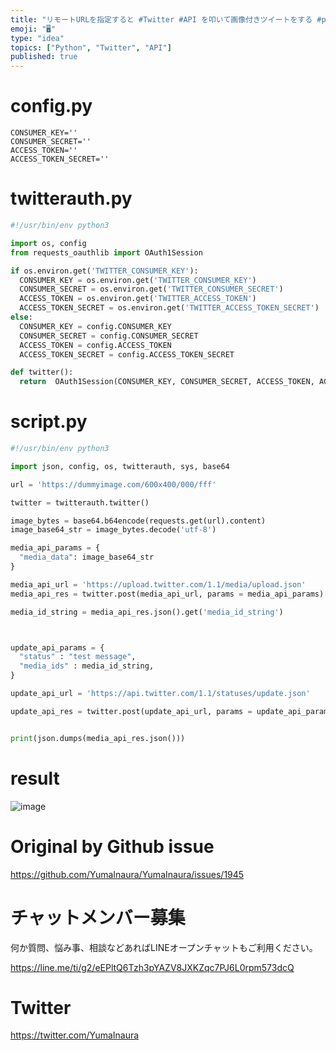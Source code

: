```yaml
---
title: "リモートURLを指定すると #Twitter #API を叩いて画像付きツイートをする #python スクリプトの例"
emoji: "🖥"
type: "idea"
topics: ["Python", "Twitter", "API"]
published: true
---
```


# config.py

```
CONSUMER_KEY=''
CONSUMER_SECRET=''
ACCESS_TOKEN=''
ACCESS_TOKEN_SECRET=''

```

# twitterauth.py

```py
#!/usr/bin/env python3

import os, config
from requests_oauthlib import OAuth1Session

if os.environ.get('TWITTER_CONSUMER_KEY'):
  CONSUMER_KEY = os.environ.get('TWITTER_CONSUMER_KEY')
  CONSUMER_SECRET = os.environ.get('TWITTER_CONSUMER_SECRET')
  ACCESS_TOKEN = os.environ.get('TWITTER_ACCESS_TOKEN')
  ACCESS_TOKEN_SECRET = os.environ.get('TWITTER_ACCESS_TOKEN_SECRET')
else:
  CONSUMER_KEY = config.CONSUMER_KEY
  CONSUMER_SECRET = config.CONSUMER_SECRET
  ACCESS_TOKEN = config.ACCESS_TOKEN
  ACCESS_TOKEN_SECRET = config.ACCESS_TOKEN_SECRET

def twitter():
  return  OAuth1Session(CONSUMER_KEY, CONSUMER_SECRET, ACCESS_TOKEN, ACCESS_TOKEN_SECRET)

```

# script.py

```py
#!/usr/bin/env python3

import json, config, os, twitterauth, sys, base64

url = 'https://dummyimage.com/600x400/000/fff'

twitter = twitterauth.twitter()

image_bytes = base64.b64encode(requests.get(url).content)
image_base64_str = image_bytes.decode('utf-8')

media_api_params = {
  "media_data": image_base64_str
}

media_api_url = 'https://upload.twitter.com/1.1/media/upload.json'
media_api_res = twitter.post(media_api_url, params = media_api_params)

media_id_string = media_api_res.json().get('media_id_string')



update_api_params = {
  "status" : "test message",
  "media_ids" : media_id_string,
}

update_api_url = 'https://api.twitter.com/1.1/statuses/update.json'

update_api_res = twitter.post(update_api_url, params = update_api_params)


print(json.dumps(media_api_res.json()))
```

 # result

![image](https://user-images.githubusercontent.com/13635059/58061706-4d224f00-7bb2-11e9-9c3f-345eb150bf6f.png)


# Original by Github issue

https://github.com/YumaInaura/YumaInaura/issues/1945








<!-- Update From Qiita API -->

# チャットメンバー募集


何か質問、悩み事、相談などあればLINEオープンチャットもご利用ください。

https://line.me/ti/g2/eEPltQ6Tzh3pYAZV8JXKZqc7PJ6L0rpm573dcQ





# Twitter


https://twitter.com/YumaInaura


<!-- Update From Qiita API -->


